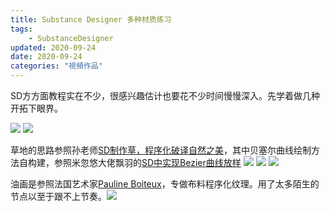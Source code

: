 ```yaml
---
title: Substance Designer 多种材质练习
tags: 
    - SubstanceDesigner
updated: 2020-09-24
date: 2020-09-24
categories: "視頻作品"
---
```


>
SD方方面教程实在不少，很感兴趣估计也要花不少时间慢慢深入。先学着做几种开拓下眼界。

![](/asset/images/技术/200924sd2/200924cao.jpg)
![](/asset/images/技术/200924sd2/200924Oil_painting.jpg)

草地的思路参照孙老师[SD制作草，程序化破译自然之美](https://zhuanlan.zhihu.com/p/73019434)，其中贝塞尔曲线绘制方法自构建，参照米忽悠大佬飘羽的[SD中实现Bezier曲线放样](https://zhuanlan.zhihu.com/p/72397492)
![](/asset/images/技术/200924sd2/3.png)
![](/asset/images/技术/200924sd2/1.png)
![](/asset/images/技术/200924sd2/2.png)

油画是参照法国艺术家[Pauline Boiteux](https://www.artstation.com/artwork/mqEvJY)，专做布料程序化纹理。用了太多陌生的节点以至于跟不上节奏。![](/asset/images/技术/200924sd2/4.png)
